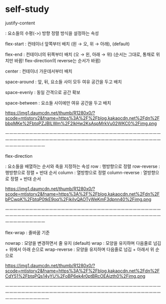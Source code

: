 # self-study

justify-content

: 요소들의 수평(->) 방향 정렬 방식을 설정하는 속성

flex-start : 컨테이너 앞쪽부터 배치 (왼 → 오, 위 → 아래), (default)

flex-end : 컨테이너의 뒤쪽부터 배치 (오 → 왼, 아래 → 위)
(순서는 그대로, 통채로 위치만 바뀜! flex-direction의 reverse는 순서가 바뀜)

center : 컨테이너 가운데서부터 배치

space-around : 앞, 뒤, 요소들 사이 모두 여유 공간을 두고 배치

space-evenly : 동일 간격으로 공간 확보

space-between : 요소들 사이에만 여유 공간을 두고 배치

https://img1.daumcdn.net/thumb/R1280x0/?scode=mtistory2&fname=https%3A%2F%2Fblog.kakaocdn.net%2Fdn%2FbbpMKe%2FbtqPZJBlLWm%2F2lkHw2KsAspMrkVu02WKC0%2Fimg.png



ㅡㅡㅡㅡㅡㅡㅡㅡㅡㅡㅡㅡㅡㅡㅡㅡㅡㅡㅡㅡㅡㅡㅡㅡㅡㅡㅡㅡㅡㅡㅡㅡㅡㅡㅡㅡㅡㅡㅡㅡㅡㅡㅡㅡㅡㅡㅡㅡㅡㅡㅡㅡㅡㅡㅡㅡㅡㅡㅡㅡㅡㅡㅡㅡㅡㅡㅡㅡㅡㅡㅡㅡㅡㅡㅡㅡㅡㅡㅡㅡㅡㅡㅡㅡㅡㅡㅡㅡ


flex-direction

: 요소들을 배열하는 순서와 축을 지정하는 속성 
row : 행방향으로 정렬
row-reverse : 행방향으로 정렬 + 반대 순서
column : 열방향으로 정렬
column-reverse : 열방향으로 정렬 + 반대 순서

https://img1.daumcdn.net/thumb/R1280x0/?scode=mtistory2&fname=https%3A%2F%2Fblog.kakaocdn.net%2Fdn%2FbPCwpK%2FbtqP0tkE9oq%2FjkiIvQAOTyWeKmF3dpnn40%2Fimg.png


ㅡㅡㅡㅡㅡㅡㅡㅡㅡㅡㅡㅡㅡㅡㅡㅡㅡㅡㅡㅡㅡㅡㅡㅡㅡㅡㅡㅡㅡㅡㅡㅡㅡㅡㅡㅡㅡㅡㅡㅡㅡㅡㅡㅡㅡㅡㅡㅡㅡㅡㅡㅡㅡㅡㅡㅡㅡㅡㅡㅡㅡㅡㅡㅡㅡㅡㅡㅡㅡㅡㅡㅡㅡㅡㅡㅡㅡㅡㅡㅡㅡㅡㅡㅡㅡㅡㅡㅡ


flex-wrap
: 줄바꿈 기준

nowrap : 모양을 변경하면서 줄 유지 (default)
wrap : 모양을 유지하며 다음줄로 넘김 + 위에서 아래 순으로
wrap-reverse : 모양을 유지하며 다음줄로 넘김 + 아래서 위 순으로

https://img1.daumcdn.net/thumb/R1280x0/?scode=mtistory2&fname=https%3A%2F%2Fblog.kakaocdn.net%2Fdn%2FCdY51%2FbtqPQs14yYU%2FoBP6ek4r0ptBRcOEAizth0%2Fimg.png

ㅡㅡㅡㅡㅡㅡㅡㅡㅡㅡㅡㅡㅡㅡㅡㅡㅡㅡㅡㅡㅡㅡㅡㅡㅡㅡㅡㅡㅡㅡㅡㅡㅡㅡㅡㅡㅡㅡㅡㅡㅡㅡㅡㅡㅡㅡㅡㅡㅡㅡㅡㅡㅡㅡㅡㅡㅡㅡㅡㅡㅡㅡㅡㅡㅡㅡㅡㅡㅡㅡㅡㅡㅡㅡㅡㅡㅡㅡㅡㅡㅡㅡㅡㅡㅡㅡㅡㅡㅡ
